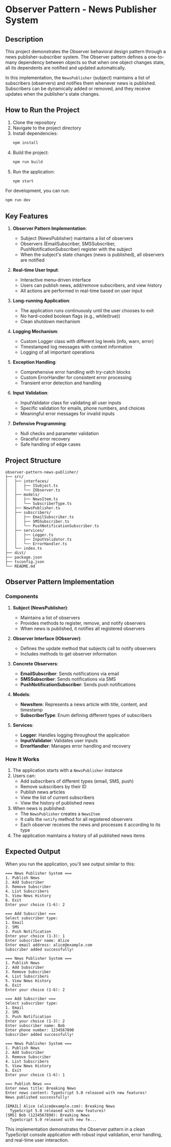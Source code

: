 # Observer Pattern - News Publisher System

## Description

This project demonstrates the Observer behavioral design pattern through a news publisher-subscriber system. The Observer pattern defines a one-to-many dependency between objects so that when one object changes state, all its dependents are notified and updated automatically.

In this implementation, the `NewsPublisher` (subject) maintains a list of subscribers (observers) and notifies them whenever news is published. Subscribers can be dynamically added or removed, and they receive updates when the publisher's state changes.

## How to Run the Project

1. Clone the repository
2. Navigate to the project directory
3. Install dependencies:
   ```bash
   npm install
   ```
4. Build the project:
   ```bash
   npm run build
   ```
5. Run the application:
   ```bash
   npm start
   ```

For development, you can run:

```bash
npm run dev
```

## Key Features

1. **Observer Pattern Implementation**:

   - Subject (NewsPublisher) maintains a list of observers
   - Observers (EmailSubscriber, SMSSubscriber, PushNotificationSubscriber) register with the subject
   - When the subject's state changes (news is published), all observers are notified

2. **Real-time User Input**:

   - Interactive menu-driven interface
   - Users can publish news, add/remove subscribers, and view history
   - All actions are performed in real-time based on user input

3. **Long-running Application**:

   - The application runs continuously until the user chooses to exit
   - No hard-coded boolean flags (e.g., while(true))
   - Clean shutdown mechanism

4. **Logging Mechanism**:

   - Custom Logger class with different log levels (info, warn, error)
   - Timestamped log messages with context information
   - Logging of all important operations

5. **Exception Handling**:

   - Comprehensive error handling with try-catch blocks
   - Custom ErrorHandler for consistent error processing
   - Transient error detection and handling

6. **Input Validation**:

   - InputValidator class for validating all user inputs
   - Specific validation for emails, phone numbers, and choices
   - Meaningful error messages for invalid inputs

7. **Defensive Programming**:
   - Null checks and parameter validation
   - Graceful error recovery
   - Safe handling of edge cases

## Project Structure

```
observer-pattern-news-publisher/
├── src/
│   ├── interfaces/
│   │   ├── ISubject.ts
│   │   └── IObserver.ts
│   ├── models/
│   │   ├── NewsItem.ts
│   │   └── SubscriberType.ts
│   ├── NewsPublisher.ts
│   ├── subscribers/
│   │   ├── EmailSubscriber.ts
│   │   ├── SMSSubscriber.ts
│   │   └── PushNotificationSubscriber.ts
│   ├── services/
│   │   ├── Logger.ts
│   │   ├── InputValidator.ts
│   │   └── ErrorHandler.ts
│   └── index.ts
├── dist/
├── package.json
├── tsconfig.json
└── README.md
```

## Observer Pattern Implementation

### Components

1. **Subject (NewsPublisher)**:

   - Maintains a list of observers
   - Provides methods to register, remove, and notify observers
   - When news is published, it notifies all registered observers

2. **Observer Interface (IObserver)**:

   - Defines the update method that subjects call to notify observers
   - Includes methods to get observer information

3. **Concrete Observers**:

   - **EmailSubscriber**: Sends notifications via email
   - **SMSSubscriber**: Sends notifications via SMS
   - **PushNotificationSubscriber**: Sends push notifications

4. **Models**:

   - **NewsItem**: Represents a news article with title, content, and timestamp
   - **SubscriberType**: Enum defining different types of subscribers

5. **Services**:
   - **Logger**: Handles logging throughout the application
   - **InputValidator**: Validates user inputs
   - **ErrorHandler**: Manages error handling and recovery

### How It Works

1. The application starts with a `NewsPublisher` instance
2. Users can:
   - Add subscribers of different types (email, SMS, push)
   - Remove subscribers by their ID
   - Publish news articles
   - View the list of current subscribers
   - View the history of published news
3. When news is published:
   - The `NewsPublisher` creates a `NewsItem`
   - It calls the `notify` method for all registered observers
   - Each observer receives the news and processes it according to its type
4. The application maintains a history of all published news items

## Expected Output

When you run the application, you'll see output similar to this:

```
=== News Publisher System ===
1. Publish News
2. Add Subscriber
3. Remove Subscriber
4. List Subscribers
5. View News History
6. Exit
Enter your choice (1-6): 2

=== Add Subscriber ===
Select subscriber type:
1. Email
2. SMS
3. Push Notification
Enter your choice (1-3): 1
Enter subscriber name: Alice
Enter email address: alice@example.com
Subscriber added successfully!

=== News Publisher System ===
1. Publish News
2. Add Subscriber
3. Remove Subscriber
4. List Subscribers
5. View News History
6. Exit
Enter your choice (1-6): 2

=== Add Subscriber ===
Select subscriber type:
1. Email
2. SMS
3. Push Notification
Enter your choice (1-3): 2
Enter subscriber name: Bob
Enter phone number: 1234567890
Subscriber added successfully!

=== News Publisher System ===
1. Publish News
2. Add Subscriber
3. Remove Subscriber
4. List Subscribers
5. View News History
6. Exit
Enter your choice (1-6): 1

=== Publish News ===
Enter news title: Breaking News
Enter news content: TypeScript 5.0 released with new features!
News published successfully!

[EMAIL] Alice (alice@example.com): Breaking News
  TypeScript 5.0 released with new features!
[SMS] Bob (1234567890): Breaking News
  TypeScript 5.0 released with new fe...
```

This implementation demonstrates the Observer pattern in a clean TypeScript console application with robust input validation, error handling, and real-time user interaction.
